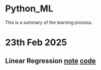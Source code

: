 # Python_ML
This is a summary of the learning process.

# 23th Feb 2025

## Linear Regression [note](linear_regression/linear_regression_note.md) [code](linear_regression/linear_regression.py)







